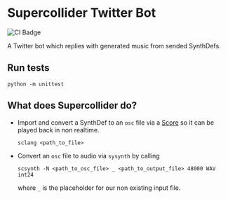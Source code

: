 # Supercollider Twitter Bot

![CI Badge](https://github.com/capital-G/sc-twitter-bot/workflows/CI/badge.svg)

A Twitter bot which replies with generated music from sended SynthDefs.

## Run tests

```shell
python -m unittest
```

## What does Supercollider do?

* Import and convert a SynthDef to an `osc` file via a [Score](https://doc.sccode.org/Classes/Score.html)
  so it can be played back in non realtime.

  ```shell
  sclang <path_to_file>
  ```
  
* Convert an `osc` file to audio via `sysynth` by calling

  ```shell
  scsynth -N <path_to_osc_file> _ <path_to_output_file> 48000 WAV int24
  ```
  
  where `_` is the placeholder for our non existing input file.
  